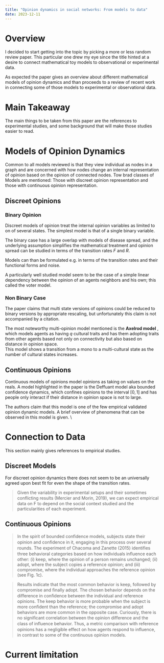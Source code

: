 ```yaml
---
title: "Opinion dynamics in social networks: From models to data"
date: 2023-12-11
---
```


# Overview

I decided to start getting into the topic by picking a more or less random review paper. This particular one drew my eye since the title hinted at a desire to connect mathematical toy models to observational or experimental data.

As expected the paper gives an overview about different mathematical models of opinion dynamics and than proceeds to a review of recent work in connecting some of those models to experimental or observational data. 

# Main Takeaway
The main things to be taken from this paper are the references to experimental studies, and some background that will make those studies easier to read. 

# Models of Opinion Dynamics
Common to all models reviewed is that they view individual as nodes in a graph and are concerned with how nodes change an internal representation of opinion based on the opinion of connected nodes.
Tow brad classes of Models are mentioned: Those with discreet opinion representation and those with continuous opinion representation. 

## Discreet Opinions

### Binary Opinion
Discreet models of opinion treat the internal opinion variables as limited to on of several states. The simplest model is that of a single binary variable. 

The binary case has a large overlap with models of disease spread, and the underlying assumption simplifies the mathematical treatment and opinion spread can be studied in terms of the transition rates $F$ and $R$.  

Models can than be formulated e.g. in terms of the transition rates and their functional forms and noise.  

A particularly well studied model seem to be the case of a simple linear dependency between the opinion of an agents neighbors and his own; this called the voter model.  

### Non Binary Case
The paper claims that multi state versions of opinions could be reduced to binary versions by appropriate rescaling, but unfortunately this claim is not accompanied by a citation.  

The most noteworthy multi-opinion model mentioned is the **Axelrod model** , which models agents as having $q$ cultural traits and has them adopting traits from other agents based not only on connectivity but also based on distance in opinion space.  
This model shows a transition from a mono to a multi-cultural state as the number of cultural states increases. 

## Continuous Opinions

Continuous models of opinions model opinions as taking on values on the reals. A model highlighted in the paper is the Deffuant model aka bounded confidence dynamics, which confines opinions to the interval $[0,1]$ and has people only interact if their distance in opinion space is not to large. 

The authors claim that this model is one of the few empirical validated opinion dynamic models. A brief overview of phenomena that can be observed in this model is given. \


# Connection to Data

This section mainly gives references to empirical studies.

## Discreet Models
For discreet opinion dynamics there does not seem to be an universally agreed upon best fit for even the shape of the transition rates.

>  Given the variability in experimental setups and their sometimes conﬂicting results (Mercier and Morin, 2019), we can expect empirical data on F to depend on the social context studied and the particularities of each experiment.

## Continuous Opinions 

> In the spirit of bounded conﬁdence models, subjects state their opinion and conﬁdence in it, engaging in this process over several rounds. The experiment of Chacoma and Zanette (2015) identiﬁes three behavioral categories based on how individuals inﬂuence each other: (i) keep, where the opinion of a person remains unchanged; (ii) adopt, where the subject copies a reference opinion; and (iii) compromise, where the individual approaches the reference opinion (see Fig. 1c).

> Results indicate that the most common behavior is keep, followed by compromise and ﬁnally adopt. The chosen behavior depends on the diﬀerence in conﬁdence between the individual and reference opinions. The keep behavior is more probable when the subject is more conﬁdent than the reference; the compromise and adopt behaviors are more common in the opposite case. Curiously, there is no signiﬁcant correlation between the opinion diﬀerence and the class of inﬂuence behavior. Thus, a metric comparison with reference opinions has a negligible eﬀect on how agents respond to inﬂuence, in contrast to some of the continuous opinion models.


# Current limitation




